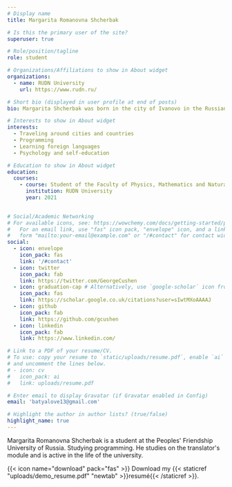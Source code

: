 ```yaml
---
# Display name
title: Margarita Romanovna Shcherbak

# Is this the primary user of the site?
superuser: true

# Role/position/tagline
role: student

# Organizations/Affiliations to show in About widget
organizations:
  - name: RUDN University
    url: https://www.rudn.ru/

# Short bio (displayed in user profile at end of posts)
bio: Margarita Shcherbak was born in the city of Ivanovo in the Russian Federation. She graduated from eleven classes with a red certificate and is now studying at the University of Moscow.

# Interests to show in About widget
interests:
  - Traveling around cities and countries
  - Programming
  - Learning foreign languages
  - Psychology and self-education

# Education to show in About widget
education:
  courses:
    - course: Student of the Faculty of Physics, Mathematics and Natural Sciences in the direction of "Applied Informatics"
      institution: RUDN University
      year: 2021
    

# Social/Academic Networking
# For available icons, see: https://wowchemy.com/docs/getting-started/page-builder/#icons
#   For an email link, use "fas" icon pack, "envelope" icon, and a link in the
#   form "mailto:your-email@example.com" or "/#contact" for contact widget.
social:
  - icon: envelope
    icon_pack: fas
    link: '/#contact'
  - icon: twitter
    icon_pack: fab
    link: https://twitter.com/GeorgeCushen
  - icon: graduation-cap # Alternatively, use `google-scholar` icon from `ai` icon pack
    icon_pack: fas
    link: https://scholar.google.co.uk/citations?user=sIwtMXoAAAAJ
  - icon: github
    icon_pack: fab
    link: https://github.com/gcushen
  - icon: linkedin
    icon_pack: fab
    link: https://www.linkedin.com/

# Link to a PDF of your resume/CV.
# To use: copy your resume to `static/uploads/resume.pdf`, enable `ai` icons in `params.toml`,
# and uncomment the lines below.
# - icon: cv
#   icon_pack: ai
#   link: uploads/resume.pdf

# Enter email to display Gravatar (if Gravatar enabled in Config)
email: 'batyalove13@gmail.com'

# Highlight the author in author lists? (true/false)
highlight_name: true
---
```


Margarita Romanovna Shcherbak is a student at the Peoples' Friendship University of Russia. Studying programming. He studies on the translator's module and is active in the life of the university.


{{< icon name="download" pack="fas" >}} Download my {{< staticref "uploads/demo_resume.pdf" "newtab" >}}resumé{{< /staticref >}}.
